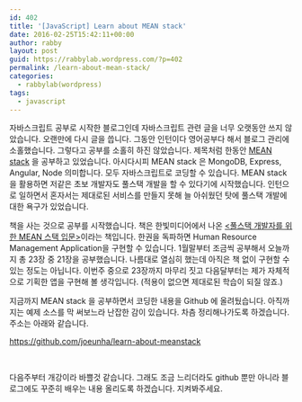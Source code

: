 ```yaml
---
id: 402
title: '[JavaScript] Learn about MEAN stack'
date: 2016-02-25T15:42:11+00:00
author: rabby
layout: post
guid: https://rabbylab.wordpress.com/?p=402
permalink: /learn-about-mean-stack/
categories:
  - rabbylab(wordpress)
tags:
  - javascript
---
```

자바스크립트 공부로 시작한 블로그인데 자바스크립트 관련 글을 너무 오랫동안 쓰지 않았습니다. 오랜만에 다시 글을 씁니다. 그동안 인턴이다 영어공부다 해서 블로그 관리에 소홀했습니다. 그렇다고 공부를 소홀히 하진 않았습니다. 제목처럼 한동안 <a href="http://mean.io/" target="_blank">MEAN stack</a> 을 공부하고 있었습니다. 아시다시피 MEAN stack 은 MongoDB, Express, Angular, Node 의미합니다. 모두 자바스크립트로 코딩할 수 있습니다. MEAN stack 을 활용하면 저같은 초보 개발자도 풀스택 개발을 할 수 있다기에 시작했습니다. 인턴으로 일하면서 혼자서는 제대로된 서비스를 만들지 못해 늘 아쉬웠던 탓에 풀스택 개발에 대한 욕구가 있었습니다.

책을 사는 것으로 공부를 시작했습니다. 책은 한빛미디어에서 나온 <a href="http://www.hanbit.co.kr/book/look.html?isbn=978-89-6848-218-2" target="_blank"><풀스택 개발자를 위한 MEAN 스택 입문></a>이라는 책입니다. 한권을 독파하면 Human Resource Management Application을 구현할 수 있습니다. 1월말부터 조금씩 공부해서 오늘까지 총 23장 중 21장을 공부했습니다. 나름대로 열심히 했는데 아직은 책 없이 구현할 수 있는 정도는 아닙니다. 이번주 중으로 23장까지 마무리 짓고 다음달부터는 제가 자체적으로 기획한 앱을 구현해 볼 생각입니다. (적용이 없으면 제대로된 학습이 되질 않죠.)

지금까지 MEAN stack 을 공부하면서 코딩한 내용을 Github 에 올려뒀습니다. 아직까지는 예제 소스를 막 써보느라 난잡한 감이 있습니다. 차츰 정리해나가도록 하겠습니다. 주소는 아래와 같습니다.

<a href="https://github.com/joeunha/learn-about-meanstack" target="_blank">https://github.com/joeunha/learn-about-meanstack</a>

&nbsp;

다음주부터 개강이라 바쁠것 같습니다. 그래도 조금 느리더라도 github 뿐만 아니라 블로그에도 꾸준히 배우는 내용 올리도록 하겠습니다. 지켜봐주세요.